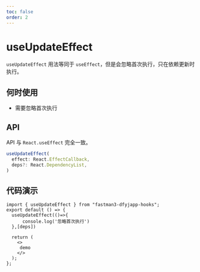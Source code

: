 ```yaml
---
toc: false
order: 2
---
```


# useUpdateEffect
`useUpdateEffect` 用法等同于 `useEffect`，但是会忽略首次执行，只在依赖更新时执行。

## 何时使用
- 需要忽略首次执行

## API
API 与 `React.useEffect` 完全一致。
```typescript
useUpdateEffect(
  effect: React.EffectCallback,
  deps?: React.DependencyList,
)
```

## 代码演示
```tsx | pure
import { useUpdateEffect } from "fastman3-dfyjapp-hooks";
export default () => {
  useUpdateEffect(()=>{
      console.log('忽略首次执行')
  },[deps])

  return (
    <>
     demo
    </>
  );
};
```
